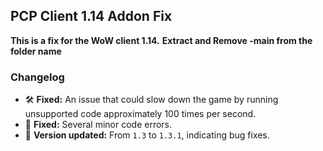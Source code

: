 ## PCP Client 1.14 Addon Fix

**This is a fix for the WoW client 1.14.**
**Extract and Remove -main from the folder name**
### Changelog
- 🛠 **Fixed:** An issue that could slow down the game by running unsupported code approximately 100 times per second.
- 🐛 **Fixed:** Several minor code errors.
- 🔄 **Version updated:** From `1.3` to `1.3.1`, indicating bug fixes.

